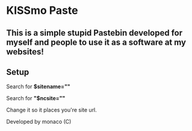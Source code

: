 # KISSmo Paste

This is a simple stupid Pastebin developed for myself and people to use it as a software at my websites!
--------------------------------------------------------------

## Setup

Search for **$sitename=""**

Search for **"$ncsite=""**

Change it so it places you're site url.


Developed by monaco (C)

